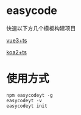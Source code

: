# easycode

快速以下方几个模板构建项目

[vue3+ts](https://github.com/qytayh/intro/tree/template)

[koa2+ts](https://github.com/qytayh/intro-service/tree/template)

# 使用方式
```
npm easycodeyt -g
easycodeyt -v
easycodeyt init
```

